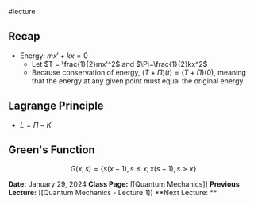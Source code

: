 #lecture 
## Recap
- Energy: $mx' + kx =0$
	- Let $T = \frac{1}{2}mx'^2$ and $\Pi=\frac{1}{2}kx^2$ 
	- Because conservation of energy, $(T+\Pi)(t)=(T+\Pi)(0)$, meaning that the energy at any given point must equal the original energy.
## Lagrange Principle
- $L = \Pi - K$

## Green's Function
$$G(x,s)=\left\{s(x-1), s \leq x; x(s-1), s >x\right\}$$


**Date:** January 29, 2024
**Class Page:** [[Quantum Mechanics]]
**Previous Lecture:** [[Quantum Mechanics -  Lecture 1]]
**Next Lecture: **